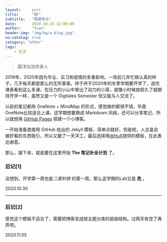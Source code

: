 ```yaml
---
layout:     post
title:      "随"
subtitle:   "随便写点"
date:       2020-10-25 12:00:00
author:     "Yvan"
header-img: "img/bg/a-blog.jpg"
no-catalog: true
category: "other"
tags:
    - 生活
---
```


> 磨洋功法传承人

2019年、2020年因为毕业、实习和疫情的多重影响，一改前几年忙碌认真的样子，几乎每天都是那么的无所事事。终于终于2020年的冬季学期要开学了，选完课表看到这么多课，在压力的小山中冒出了动力的小芽。就像小时候放假久了就期待开学一样，虽然又是一个 Digitales Semester 但又能与人交流了。

以前的笔记都用 OneNote + MindMap 的形式，感觉做的都很不错，毕竟OneNote比较适合上课。这学期想要换成 Markdown 风格，还可以分享笔记，所以就想用 [GitHub Pages](https://pages.github.com/) 搭建一个小博客。

一开始准备直接用 GitHub 给出的 Jekyll 模板，简单点就好。但是呢，人总是会被好看的东西吸引，所以又磨了一天洋工，最后选择用[@HuX](https://github.com/Huxpro/huxpro.github.io)提供的模板，在此表达谢意。

那么，接下来，就是要在这里开始 **The 笔记补全计划** 了。



### 后记[1]

没想到，开学第一周也是*二度封锁* 的第一周，那么这学期的Lab又是 **危** 。

2020.10.30

---

### 后记[2]

感觉这个模板不适合了，需要把博客变成按主题分类的层级结构。过两天有空了再弄吧。

2020.11.05